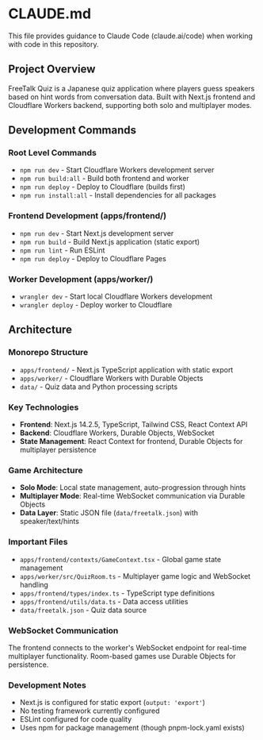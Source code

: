# CLAUDE.md

This file provides guidance to Claude Code (claude.ai/code) when working with code in this repository.

## Project Overview

FreeTalk Quiz is a Japanese quiz application where players guess speakers based on hint words from conversation data. Built with Next.js frontend and Cloudflare Workers backend, supporting both solo and multiplayer modes.

## Development Commands

### Root Level Commands
- `npm run dev` - Start Cloudflare Workers development server
- `npm run build:all` - Build both frontend and worker
- `npm run deploy` - Deploy to Cloudflare (builds first)
- `npm run install:all` - Install dependencies for all packages

### Frontend Development (apps/frontend/)
- `npm run dev` - Start Next.js development server
- `npm run build` - Build Next.js application (static export)
- `npm run lint` - Run ESLint
- `npm run deploy` - Deploy to Cloudflare Pages

### Worker Development (apps/worker/)
- `wrangler dev` - Start local Cloudflare Workers development
- `wrangler deploy` - Deploy worker to Cloudflare

## Architecture

### Monorepo Structure
- `apps/frontend/` - Next.js TypeScript application with static export
- `apps/worker/` - Cloudflare Workers with Durable Objects
- `data/` - Quiz data and Python processing scripts

### Key Technologies
- **Frontend**: Next.js 14.2.5, TypeScript, Tailwind CSS, React Context API
- **Backend**: Cloudflare Workers, Durable Objects, WebSocket
- **State Management**: React Context for frontend, Durable Objects for multiplayer persistence

### Game Architecture
- **Solo Mode**: Local state management, auto-progression through hints
- **Multiplayer Mode**: Real-time WebSocket communication via Durable Objects
- **Data Layer**: Static JSON file (`data/freetalk.json`) with speaker/text/hints

### Important Files
- `apps/frontend/contexts/GameContext.tsx` - Global game state management
- `apps/worker/src/QuizRoom.ts` - Multiplayer game logic and WebSocket handling
- `apps/frontend/types/index.ts` - TypeScript type definitions
- `apps/frontend/utils/data.ts` - Data access utilities
- `data/freetalk.json` - Quiz data source

### WebSocket Communication
The frontend connects to the worker's WebSocket endpoint for real-time multiplayer functionality. Room-based games use Durable Objects for persistence.

### Development Notes
- Next.js is configured for static export (`output: 'export'`)
- No testing framework currently configured
- ESLint configured for code quality
- Uses npm for package management (though pnpm-lock.yaml exists)